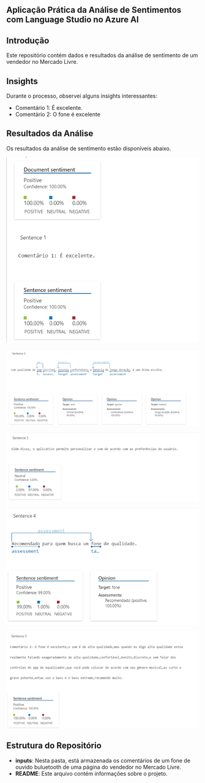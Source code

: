 ## Aplicação Prática da Análise de Sentimentos com Language Studio no Azure AI

## Introdução
Este repositório contém dados e resultados da análise de sentimento de um vendedor no Mercado Livre.

## Insights 
Durante o processo, observei alguns insights interessantes:
- Comentário 1: É excelente.
- Comentário 2: O fone é excelente

## Resultados da Análise
Os resultados da análise de sentimento estão disponíveis abaixo.

![alt text](image-5.png)

![alt text](image-6.png)

![alt text](image-7.png)

![alt text](image-8.png)

![alt text](image-4.png)



## Estrutura do Repositório
 - **inputs**: Nesta pasta, está armazenada os comentários de um fone de ouvido buluetooth de uma página do vendedor no Mercado Livre.
 - **README**: Este arquivo contém informações sobre o projeto.